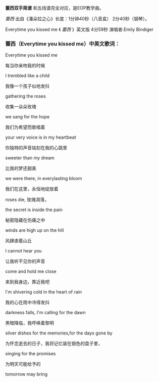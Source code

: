 

**蕾西双手简谱** 和五线谱完全对应，是EOP教学曲。

_蕾西_ 出自《潘朵拉之心》长度：1分钟40秒（八音盒） 2分40秒（钢琴）。

Everytime you kissed me 《 _蕾西_ 》英文版 4分59秒 演唱者:Emily Bindiger

### 蕾西（Everytime you kissed me）中英文歌词：

Everytime you kissed me

每当你亲吻我的时候

I trembled like a child

我像一个孩子似地发抖

gathering the roses

收集一朵朵玫瑰

we sang for the hope

我们为希望而歌唱着

your very voice is in my heartbeat

你独特的声音铭刻在我的心跳里

sweeter than my dream

比我的梦还甜美

we were there, in everylasting bloom

我们在这里，永恒地绽放着

roses die, 玫瑰凋落，

the secret is inside the pain

秘密隐藏在伤痛之中

winds are high up on the hill

风肆虐着山丘

I cannot hear you

让我听不见你的声音

come and hold me close

来到我身边，靠近我吧

I'm shivering cold in the heart of rain

我的心在雨中冷得发抖

darkness falls, I'm calling for the dawn

黑暗降临，我呼唤着黎明

silver dishes for the memories,for the days gone by

为怀念逝去的日子，我将记忆装在银色的盘子里，

singing for the promises

为明天可能给予的

tomorrow may bring


